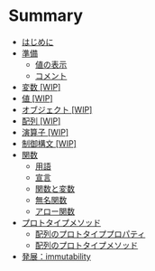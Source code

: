 # Summary

* [はじめに](README.md)
* [準備](fundamental/README.md)
  * [値の表示](fundamental/README.md#log)
  * [コメント](fundamental/README.md#comment)
* [変数 [WIP]](variable/README.md)
* [値 [WIP]](value/README.md)
* [オブジェクト [WIP]](object/README.md)
* [配列 [WIP]](array/README.md)
* [演算子 [WIP]](operator/README.md)
* [制御構文 [WIP]](flowcontrol/README.md)
* [関数](function/README.md)
  * [用語](function/README.md#words)
  * [宣言](function/README.md#declaration)
  * [関数と変数](function/README.md#funcandvar)
  * [無名関数](function/README.md#anonymous)
  * [アロー関数](function/README.md#arrow)
* [プロトタイプメソッド](prototype/README.md)
  * [配列のプロトタイププロパティ](prototype/README.md#arrayprop)
  * [配列のプロトタイプメソッド](prototype/README.md#arraymethod)
* [発展：immutability](immutability/README.md)